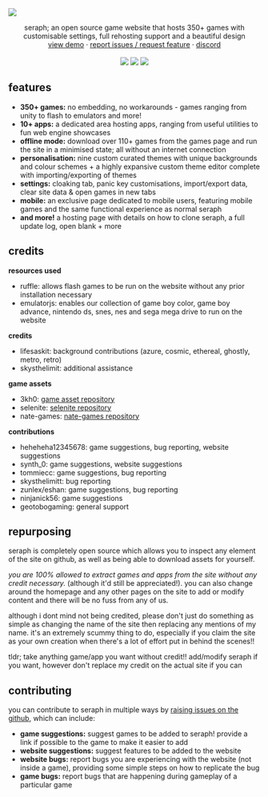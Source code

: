 <img src="images/seraphbanner.jpg">
  <p align="center">
    seraph; an open source game website that hosts 350+ games with customisable settings, full rehosting support and a beautiful design
    <br/>
    <a href="https://seraph.reveriestudios.online/">view demo</a>
    ·
    <a href="https://github.com/a456pur/seraph/issues/new/choose">report issues / request feature</a>
    ·
    <a href="https://discord.gg/ZyZDmx3zuQ">discord</a>
    <br>
    <br>
    <img src="https://img.shields.io/github/repo-size/a456pur/seraph?style=for-the-badge&labelColor=%23000000&color=%231c1c1c">
    <img src="https://img.shields.io/github/stars/a456pur/seraph?style=for-the-badge&labelColor=%23000000&color=%231c1c1c">
    <img src="https://img.shields.io/github/forks/a456pur/seraph?style=for-the-badge&labelColor=000000&color=1c1c1c">
  </p>

## features
- **350+ games:** no embedding, no workarounds - games ranging from unity to flash to emulators and more!
- **10+ apps:** a dedicated area hosting apps, ranging from useful utilities to fun web engine showcases
- **offline mode:** download over 110+ games from the games page and run the site in a minimised state; all without an internet connection
- **personalisation:** nine custom curated themes with unique backgrounds and colour schemes + a highly expansive custom theme editor complete with importing/exporting of themes
- **settings:** cloaking tab, panic key customisations, import/export data, clear site data & open games in new tabs
- **mobile:** an exclusive page dedicated to mobile users, featuring mobile games and the same functional experience as normal seraph
- **and more!** a hosting page with details on how to clone seraph, a full update log, open blank + more

## credits
**resources used**
- ruffle: allows flash games to be run on the website without any prior installation necessary
- emulatorjs: enables our collection of game boy color, game boy advance, nintendo ds, snes, nes and sega mega drive to run on the website 

**credits**
- lifesaskit: background contributions (azure, cosmic, ethereal, ghostly, metro, retro)
- skysthelimit: additional assistance

**game assets**
- 3kh0: [game asset repository](https://github.com/3kh0/3kh0-Assets)
- selenite: [selenite repository](https://github.com/selenite-cc/selenite)
- nate-games: [nate-games repository](https://github.com/nate-games/nate-games.xyz)

**contributions**
- heheheha12345678: game suggestions, bug reporting, website suggestions
- synth_0: game suggestions, website suggestions
- tommiecc: game suggestions, bug reporting
- skysthelimitt: bug reporting
- zunlex/eshan: game suggestions, bug reporting
- ninjanick56: game suggestions
- geotobogaming: general support

## repurposing
seraph is completely open source which allows you to inspect any element of the site on github, as well as being able to download assets for yourself.

*you are 100% allowed to extract games and apps from the site without any credit necessary.* (although it'd still be appreciated!). you can also change around the homepage and any other pages on the site to add or modify content and there will be no fuss from any of us.

although i dont mind not being credited, please don't just do something as simple as changing the name of the site then replacing any mentions of my name. it's an extremely scummy thing to do, especially if you claim the site as your own creation when there's a lot of effort put in behind the scenes!!

tldr; take anything game/app you want without credit!! add/modify seraph if you want, however don't replace my credit on the actual site if you can

## contributing
you can contribute to seraph in multiple ways by [raising issues on the github](https://github.com/a456pur/seraph/issues/new/choose), which can include:
- **game suggestions:** suggest games to be added to seraph! provide a link if possible to the game to make it easier to add
- **website suggestions:** suggest features to be added to the website
- **website bugs:** report bugs you are experiencing with the website (not inside a game), providing some simple steps on how to replicate the bug
- **game bugs:** report bugs that are happening during gameplay of a particular game




